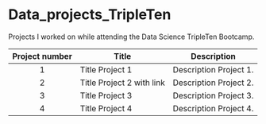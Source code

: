 # Data_projects_TripleTen
Projects I worked on while attending the Data Science TripleTen Bootcamp.


| Project number | Title | Description |
| :-----------: | ----------- |----------- |
| 1 | Title Project 1| Description Project 1. |
| 2 | Title Project 2 with link | Description Project 2. |
| 3 | Title Project 3 | Description Project 3. |
| 4 | Title Project 4 | Description Project 4. 
